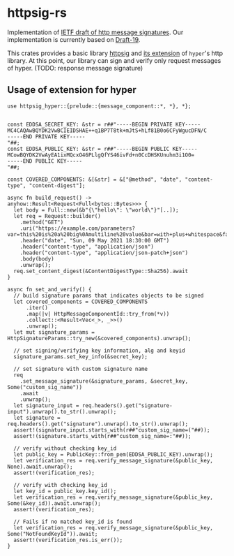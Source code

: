 # httpsig-rs

Implementation of [IETF draft of http message signatures](https://datatracker.ietf.org/doc/draft-ietf-httpbis-message-signatures/). Our implementation is currently based on [Draft-19](https://datatracker.ietf.org/doc/draft-ietf-httpbis-message-signatures/19/).

This crates provides a basic library [httpsig](../lib) and [its extension](./ext-hyper/) of `hyper`'s http library. At this point, our library can sign and verify only request messages of hyper. (TODO: response message signature)

## Usage of extension for hyper

```rust:
use httpsig_hyper::{prelude::{message_component::*, *}, *};


const EDDSA_SECRET_KEY: &str = r##"-----BEGIN PRIVATE KEY-----
MC4CAQAwBQYDK2VwBCIEIDSHAE++q1BP7T8tk+mJtS+hLf81B0o6CFyWgucDFN/C
-----END PRIVATE KEY-----
"##;
const EDDSA_PUBLIC_KEY: &str = r##"-----BEGIN PUBLIC KEY-----
MCowBQYDK2VwAyEA1ixMQcxO46PLlgQfYS46ivFd+n0CcDHSKUnuhm3i1O0=
-----END PUBLIC KEY-----
"##;

const COVERED_COMPONENTS: &[&str] = &["@method", "date", "content-type", "content-digest"];

async fn build_request() -> anyhow::Result<Request<Full<bytes::Bytes>>> {
  let body = Full::new(&b"{\"hello\": \"world\"}"[..]);
  let req = Request::builder()
    .method("GET")
    .uri("https://example.com/parameters?var=this%20is%20a%20big%0Amultiline%20value&bar=with+plus+whitespace&fa%C3%A7ade%22%3A%20=something")
    .header("date", "Sun, 09 May 2021 18:30:00 GMT")
    .header("content-type", "application/json")
    .header("content-type", "application/json-patch+json")
    .body(body)
    .unwrap();
  req.set_content_digest(&ContentDigestType::Sha256).await
}

async fn set_and_verify() {
  // build signature params that indicates objects to be signed
  let covered_components = COVERED_COMPONENTS
      .iter()
      .map(|v| HttpMessageComponentId::try_from(*v))
      .collect::<Result<Vec<_>, _>>()
      .unwrap();
  let mut signature_params = HttpSignatureParams::try_new(&covered_components).unwrap();

  // set signing/verifying key information, alg and keyid
  signature_params.set_key_info(&secret_key);

  // set signature with custom signature name
  req
    .set_message_signature(&signature_params, &secret_key, Some("custom_sig_name"))
    .await
    .unwrap();
  let signature_input = req.headers().get("signature-input").unwrap().to_str().unwrap();
  let signature = req.headers().get("signature").unwrap().to_str().unwrap();
  assert!(signature_input.starts_with(r##"custom_sig_name=("##));
  assert!(signature.starts_with(r##"custom_sig_name=:"##));

  // verify without checking key_id
  let public_key = PublicKey::from_pem(EDDSA_PUBLIC_KEY).unwrap();
  let verification_res = req.verify_message_signature(&public_key, None).await.unwrap();
  assert!(verification_res);

  // verify with checking key_id
  let key_id = public_key.key_id();
  let verification_res = req.verify_message_signature(&public_key, Some(&key_id)).await.unwrap();
  assert!(verification_res);

  // Fails if no matched key_id is found
  let verification_res = req.verify_message_signature(&public_key, Some("NotFoundKeyId")).await;
  assert!(verification_res.is_err());
}

```
